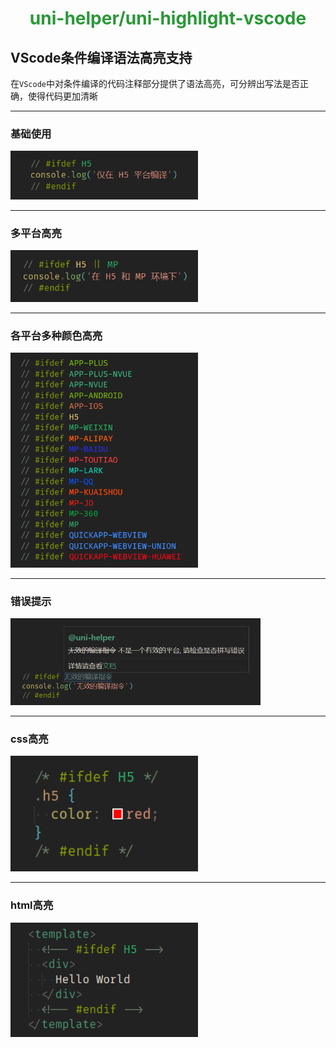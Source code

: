 <h1 align="center"><font color="#2a9838">uni-helper/uni-highlight-vscode</font></h1>

## VScode条件编译语法高亮支持
在`VScode`中对条件编译的代码注释部分提供了语法高亮，可分辨出写法是否正确，使得代码更加清晰

***

### 基础使用
<img src="./.github/images/base.png" width="300">

***

### 多平台高亮
<img src="./.github/images/more.png" width="300">

***
### 各平台多种颜色高亮
<img src="./.github/images/colorful.png" width="300">

***

### 错误提示
<img src='./.github/images/error.png' width="400">

***

### css高亮
<img src='./.github/images/css.png' width="300">

***

### html高亮
<img src='./.github/images/html.png' width="300">
